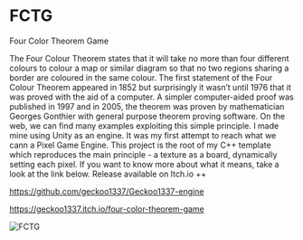# FCTG
Four Color Theorem Game

The Four Colour Theorem states that it will take no more than four different colours to colour a map or similar diagram so that no two regions sharing a border are coloured in the same colour. The first statement of the Four Colour Theorem appeared in 1852 but surprisingly it wasn’t until 1976 that it was proved with the aid of a computer. A simpler computer-aided proof was published in 1997 and in 2005, the theorem was proven by mathematician Georges Gonthier with general purpose theorem proving software. On the web, we can find many examples exploiting this simple principle. I made mine using Unity as an engine. It was my first attempt to reach what we cann a Pixel Game Engine. This project is the root of my C++ template which reproduces the main principle - a texture as a board, dynamically setting each pixel. If you want to know more about what it means, take a look at the link below. Release available on Itch.io ++

https://github.com/geckoo1337/Geckoo1337-engine

https://geckoo1337.itch.io/four-color-theorem-game

![FCTG](https://user-images.githubusercontent.com/17862708/212760661-9056d6c1-9180-4e64-942e-5f0e1ba44f87.png)
